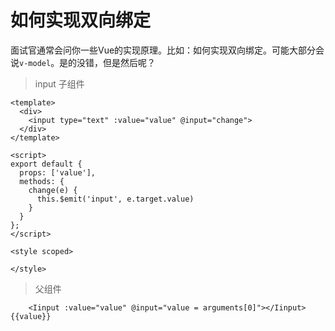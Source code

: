 # 如何实现双向绑定

面试官通常会问你一些Vue的实现原理。比如：如何实现双向绑定。可能大部分会说`v-model`。是的没错，但是然后呢？

> input 子组件

```vue
<template>
  <div>
    <input type="text" :value="value" @input="change">
  </div>
</template>

<script>
export default {
  props: ['value'],
  methods: {
    change(e) {
      this.$emit('input', e.target.value)
    }
  }
};
</script>

<style scoped>

</style>

```

> 父组件

```vue
    <Iinput :value="value" @input="value = arguments[0]"></Iinput>{{value}}
```